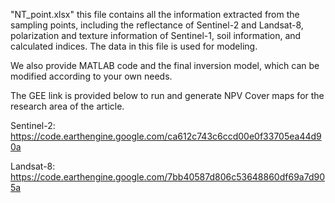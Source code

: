 "NT_point.xlsx" this file contains all the information extracted from the sampling points, including the reflectance of Sentinel-2 and Landsat-8, polarization and texture information of Sentinel-1, soil information, and calculated indices. 
The data in this file is used for modeling. 

We also provide MATLAB code and the final inversion model, which can be modified according to your own needs.

The GEE link is provided below to run and generate NPV Cover maps for the research area of the article.

Sentinel-2: https://code.earthengine.google.com/ca612c743c6ccd00e0f33705ea44d90a

Landsat-8: https://code.earthengine.google.com/7bb40587d806c53648860df69a7d905a
